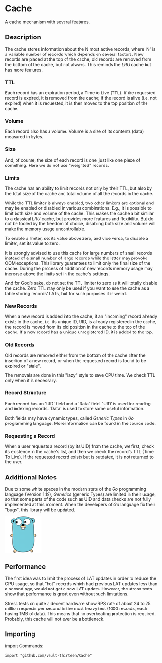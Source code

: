 # Cache

A cache mechanism with several features.

## Description

The cache stores information about the N most active records, where 'N' is a 
variable number of records which depends on several factors. New records are 
placed at the top of the cache, old records are removed from the bottom of the 
cache, but not always. This reminds the _LRU_ cache but has more features.

### TTL

Each record has an expiration period, a Time to Live (TTL). If the requested 
record is expired, it is removed from the cache; if the record is alive (i.e. 
not expired) when it is requested, it is then moved to the top position of the 
cache. 

### Volume

Each record also has a volume. Volume is a size of its contents (data) measured 
in bytes. 

### Size

And, of course, the size of each record is one, just like one piece of 
something. Here we do not use "weighted" records.

### Limits

The cache has an ability to limit records not only by their TTL, but also by 
the total size of the cache and total volume of all the records in the cache.

While the TTL limiter is always enabled, two other limiters are optional and 
may be enabled or disabled in various combinations. E.g., it is possible to 
limit both size and volume of the cache. This makes the cache a bit similar to 
a classical _LRU_ cache, but provides more features and flexibility. But do not 
be fooled by the freedom of choice, disabling both size and volume will make 
the memory usage uncontrollable.

To enable a limiter, set its value above zero, and vice versa, to disable a 
limiter, set its value to zero.

It is strongly advised to use this cache for large numbers of small records 
instead of a small number of large records while the latter may provoke OOM 
exceptions. This library guarantees to limit only the final size of the cache.
During the process of addition of new records memory usage may increase above 
the limits set in the cache's settings. 

And for God's sake, do not set the TTL limiter to zero as it will totally 
disable the cache. Zero TTL may only be used if you want to use the cache as a 
table storing records' LATs, but for such purposes it is weird.

### New Records

When a new record is added into the cache, if an "incoming" record already 
exists in the cache, i.e. its unique ID, UID, is already registered in the 
cache, the record is moved from its old position in the cache to the top of the 
cache. If a new record has a unique unregistered ID, it is added to the top.

### Old Records

Old records are removed either from the bottom of the cache after the insertion 
of a new record, or when the requested record is found to be expired or "stale".

The removals are done in this "lazy" style to save CPU time. We check TTL only 
when it is necessary.

### Record Structure

Each record has an 'UID' field and a 'Data' field. 'UID' is used for reading
and indexing records. 'Data' is used to store some useful information. 

Both fields may have dynamic types, called _Generic Types_ in _Go_ programming 
language. More information can be found in the source code.

### Requesting a Record

When a user requests a record (by its UID) from the cache, we first, check its 
existence in the cache's list, and then we check the record's TTL (Time To 
Live). If the requested record exists but is outdated, it is not returned to 
the user.

## Additional Notes

Due to some white spaces in the modern state of the _Go_ programming language 
(Version 1.19), _Generics_ (generic Types) are limited in their usage, so that 
some parts of the code such as UID and data checks are not fully implemented at 
this moment. When the developers of _Go_ language fix their "bugs", this library 
will be updated.

![Golang Logotype](../img/golang-gopher-logotype.png)

## Performance

The first idea was to limit the process of LAT updates in order to reduce the 
CPU usage, so that "hot" records which had previous LAT updates less than a 
second ago, would not get a new LAT update. However, the stress tests show that 
performance is great even without such limitations.

Stress tests on quite a decent hardware show RPS rate of about 24 to 25 
million requests per second in the most heavy test (1000 records, each 
having 1MB of data). This means that no overheating protection is required. 
Probably, this cache will not ever be a bottleneck.

## Importing

Import Commands:
```
import "github.com/vault-thirteen/Cache"
```

